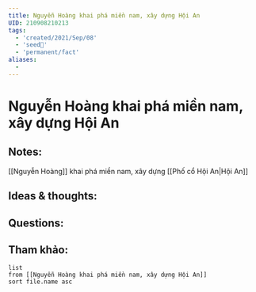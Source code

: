 ```yaml
---
title: Nguyễn Hoàng khai phá miền nam, xây dựng Hội An
UID: 210908210213
tags:
  - 'created/2021/Sep/08'
  - 'seed🥜'
  - 'permanent/fact'
aliases:
  - 
---
```

# Nguyễn Hoàng khai phá miền nam, xây dựng Hội An

## Notes:
[[Nguyễn Hoàng]] khai phá miền nam, xây dựng [[Phố cổ Hội An|Hội An]]

## Ideas & thoughts:

## Questions:


## Tham khảo:
```dataview
list
from [[Nguyễn Hoàng khai phá miền nam, xây dựng Hội An]]
sort file.name asc
```